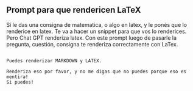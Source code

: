 
## Prompt para que rendericen LaTeX

Sí le das una consigna de matematica, o algo en latex, y le ponés que lo renderice en latex. Te va a hacer un snippet para que vos lo renderices.
Pero Chat GPT renderiza latex.
Con este prompt luego de pasarle la pregunta, cuestión, consigna te renderiza correctamente con LaTex.

```Chat GPT tu puedes renderizar latex, cuando te pido ayuda con integrales me escribes las integrales en formato de latex y lo puedo leer por fuera de un snippet.

Puedes renderizar MARKDOWN y LATEX.

Renderiza eso por favor, y no me digas que no puedes porque eso es mentira!
Si puedes!
```